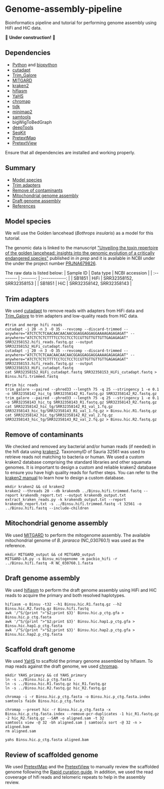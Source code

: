 <!---
![genome_assembly_pipeline](/genome_assembly_workflow.png)
--->

# Genome-assembly-pipeline
Bioinformatics pipeline and tutorial for performing genome assembly using HiFi and HiC data.

:construction:	**Under construction!** :construction:	

## Dependencies
 - [Python](https://www.python.org/) and [biopython](https://biopython.org/)
 - [cutadapt](https://github.com/marcelm/cutadapt)
 - [Trim_Galore](https://github.com/FelixKrueger/TrimGalore)
 - [MITGARD](https://github.com/pedronachtigall/MITGARD)
 - [kraken2](https://github.com/DerrickWood/kraken2)
 - [hifiasm](https://github.com/chhylp123/hifiasm)
 - [YaHS](https://github.com/c-zhou/yahs)
 - [chromap](https://github.com/haowenz/chromap)
 - [tidk](https://github.com/tolkit/telomeric-identifier)
 - [minimap2](https://github.com/lh3/minimap2)
 - [samtools](https://github.com/samtools/samtools)
 - bigWigToBedGraph
 - [deepTools](https://github.com/deeptools/deepTools)
 - [SeqKit](https://github.com/shenwei356/seqkit)
 - [PretextMap](https://github.com/sanger-tol/PretextMap)
 - [PretextView](https://github.com/sanger-tol/PretextView)

Ensure that all dependencies are installed and working properly.

## Summary
 - [Model species](#model-species)
 - [Trim adapters](#trim-adapters)
 - [Remove of contaminants](#remove-of-contaminants)
 - [Mitochondrial genome assembly](#mitochondrial-genome-assembly)
 - [Draft genome assembly](#draft-genome-assembly)
 - [References](#references)

## Model species
We will use the Golden lancehead (*Bothrops insularis*) as a model for this tutorial.

The genomic data is linked to the manuscript ["Unveiling the toxin repertoire of the golden lancehead: insights into the genomic evolution of a critically endangered species"](https://doi.org/10.1093/molbev/msaf058) published in *in prep* and it is available in NCBI under the under the project number [PRJNA679826](https://www.ncbi.nlm.nih.gov/bioproject/PRJNA679826/).

The raw data is listed below:
| Sample ID | Data type | NCBI accession |
| :-------- | :-------: | :------------: | 
| SB1851    | HiFi | SRR32358152, SRR32358153 |
| SB1851    | HiC | SRR32358142, SRR32358143 |

## Trim adapters
We used [cutadapt](https://github.com/marcelm/cutadapt) to remove reads with adapters from HiFi data and [Trim_Galore](https://github.com/FelixKrueger/TrimGalore) to trim adapters and low-quality reads from HiC data.

```
#trim and merge hifi reads
cutadapt -j 20 -n 3 -O 35 --revcomp --discard-trimmed --anywhere="ATCTCTCTCAACAACAACAACGGAGGAGGAGGAAAAGAGAGAGAT" --anywhere="ATCTCTCTCTTTTCCTCCTCCTCCGTTGTTGTTGTTGAGAGAGAT" SRR32358152.hifi_reads.fastq.gz --output SRR32358152_HiFi_cutadapt.fastq
cutadapt -j 20 -n 3 -O 35 --revcomp --discard-trimmed --anywhere="ATCTCTCTCAACAACAACAACGGAGGAGGAGGAAAAGAGAGAGAT" --anywhere="ATCTCTCTCTTTTCCTCCTCCTCCGTTGTTGTTGTTGAGAGAGAT" SRR32358153.hifi_reads.fastq.gz --output SRR32358153_HiFi_cutadapt.fastq
cat SRR32358152_HiFi_cutadapt.fastq SRR32358153_HiFi_cutadapt.fastq > Binsu.hifi.trimmed.fastq

#trim hic reads
trim_galore --paired --phred33 --length 75 -q 25 --stringency 1 -e 0.1 -o SRR32358142_hic_tg SRR32358142_R1.fastq.gz SRR32358142_R2.fastq.gz
trim_galore --paired --phred33 --length 75 -q 25 --stringency 1 -e 0.1 -o SRR32358143_hic_tg SRR32358143_R1.fastq.gz SRR32358143_R2.fastq.gz
cat SRR32358142_hic_tg/SRR32358142_R1_val_1.fq.gz SRR32358143_hic_tg/SRR32358143_R1_val_1.fq.gz > Binsu.hic.R1.fastq.gz
cat SRR32358142_hic_tg/SRR32358142_R2_val_2.fq.gz SRR32358143_hic_tg/SRR32358143_R2_val_2.fq.gz > Binsu.hic.R2.fastq.gz
```

## Remove of contaminants
We checked and removed any bacterial and/or human reads (if needed) in the hifi data using [kraken2](https://github.com/DerrickWood/kraken2). TaxonomyID of Sauria 32561 was used to retrieve reads not matching to bacteria or human. We used a custom kraken2 database comprising the standard libraries and other squamata genomes. It is important to design a custom and reliable kraken2 database to ensure you have high quality reads for further steps. You can refer to the [kraken2 manual](https://github.com/DerrickWood/kraken2/wiki/Manual) to learn how to design a custom database.
```
mkdir kraken2 && cd kraken2
kraken2 --threads 20 --db krakendb ../Binsu.hifi.trimmed.fastq --report krakendb_report.txt --output krakendb_output.txt
extract_kraken_reads.py -k krakendb_output.txt --report krakendb_report.txt -s ../Binsu.hifi.trimmed.fastq -t 32561 -o ../Binsu.hifi.fastq --include-children
```

## Mitochondrial genome assembly
We used [MITGARD](https://github.com/pedronachtigall/MITGARD) to perform the mitogenome assembly. The available mitochondrial genome of *B. jararaca* (NC_030760.1) was used as the reference.
```
mkdir MITGARD_output && cd MITGARD_output
MITGARD-LR.py -s Binsu_mitogenome -m pacbio_hifi -r ../Binsu.hifi.fastq -R NC_030760.1.fasta
```

## Draft genome assembly
We used [hifiasm](https://github.com/chhylp123/hifiasm) to perform the draft genome assembly using HiFi and HiC reads to acquire the primary and both resolved haplotypes.
```
hifiasm -o Binsu -t32 --h1 Binsu.hic.R1.fastq.gz --h2 Binsu.hic.R2.fastq.gz Binsu.hifi.fastq
awk '/^S/{print ">"$2;print $3}' Binsu.hic.p_ctg.gfa > Binsu.hic.p_ctg.fasta
awk '/^S/{print ">"$2;print $3}' Binsu.hic.hap1.p_ctg.gfa > Binsu.hic.hap1.p_ctg.fasta
awk '/^S/{print ">"$2;print $3}' Binsu.hic.hap2.p_ctg.gfa > Binsu.hic.hap2.p_ctg.fasta
```

## Scaffold draft genome
We used [YaHS](https://github.com/c-zhou/yahs) to scaffold the primary genome assembled by hifiasm. To map reads against the draft genome, we used [chromap](https://github.com/haowenz/chromap).
```
mkdir YAHS_primary && cd YAHS_primary
ln -s ../Binsu.hic.p_ctg.fasta .
ln -s ../Binsu.hic.R1.fastq.gz hic_R1.fastq.gz
ln -s ../Binsu.hic.R2.fastq.gz hic_R2.fastq.gz

chromap -i -r Binsu.hic.p_ctg.fasta -o Binsu.hic.p_ctg.fasta.index
samtools faidx Binsu.hic.p_ctg.fasta

chromap --preset hic -r Binsu.hic.p_ctg.fasta -x Binsu.hic.p_ctg.fasta.index --remove-pcr-duplicates -1 hic_R1.fastq.gz -2 hic_R2.fastq.gz --SAM -o aligned.sam -t 32
samtools view -@ 32 -bh aligned.sam | samtools sort -@ 32 -n > aligned.bam
rm aligned.sam

yahs Binsu.hic.p_ctg.fasta aligned.bam
```

## Review of scaffolded genome
We used [PretextMap](https://github.com/sanger-tol/PretextMap) and the [PretextView](https://github.com/sanger-tol/PretextView) to manually review the scaffolded genome following the [Rapid curation guide](https://gitlab.com/wtsi-grit/rapid-curation/-/tree/main). In addition, we used the read coveerage of hifi reads and telomeric repeats to help in the assembly review.

<!---

```
#map hic to generate the contact map
chromap -i -r yahs.out_scaffolds_final.fa -o yahs.out_scaffolds_final.fa.index
samtools faidx yahs.out_scaffolds_final.fa
chromap --preset hic -r yahs.out_scaffolds_final.fa -x yahs.out_scaffolds_final.fa.index --remove-pcr-duplicates -1 hic_R1.fastq -2 hic_R2.fastq --SAM -o aligned.sam -t 32
samtools view -@ 32 -bh aligned.sam | samtools sort -@ 32 -n > aligned.bam
rm aligned.sam

samtools view -h aligned.bam | PretextMap -o hic_map.pretext --sortby length --sortorder descend --mapq 0

#track - genomeCoverage - hifi
minimap2 -ax map-hifi -t 16 yahs.out_scaffolds_final.fa ../Binsu.hifi.fastq | samtools sort -@16 -O BAM -o hifi_unfilt.bam
samtools view -b -F 256 hifi_unfilt.bam > hifi.bam
rm hifi_unfilt.bam
samtools index hifi.bam
bamCoverage -b hifi.bam -o hifi.bw
bigWigToBedGraph hifi.bw  /dev/stdout | PretextGraph -i hic_map.pretext -n "hifi_cov" -o hifi_cov.pretext

#track - telomeric repeats
tidk search -s TTAGG --dir tidk_out --output TTAGG --fasta yahs.out_scaffolds_final.fa --extension bedgraph
PretextGraph -i hic_map.pretext -n "telomer" -o telomer.pretext < TTAGG_telomeric_repeat_windows.bedgraph
```

## References
If you use this tutorial or any of the resources/scripts, please consider citing: [Nachtigall et al., in prep](https://doi.org/10.1093/molbev/msaf058).

Please, cite the original manuscript of each tool used in this tutorial.
--->
